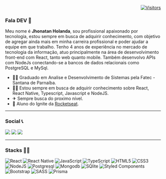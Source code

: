 
<div align="right">

[![Visitors](https://komarev.com/ghpvc/?username=Jhonatan-Holanda&label=Profile%20views&color=0e75b6&style=flat)](https://github.com/Jhonatan-Holanda)

</div>

### Fala DEV 👋

Meu nome é <b>Jhonatan Holanda</b>, sou profissional apaixonado por tecnologia, estou sempre em busca de adquirir conhecimento, com objetivo de agregar ainda mais em minha carreira profissional e poder ajudar a equipe em que trabalho. Tenho 4 anos de experiência no mercado de tecnologia da informação, atuo principalmente na área de desenvolvimento front-end com React, tanto web quanto mobile. Também desenvolvo APIs com NodeJs conectando-se a bancos de dados relacionais como PostgreSQL e MySql.

- 👨‍🎓 Graduado em Analise e Desenvolvimento de Sistemas pela Fatec - Santana de Parnaíba.
- 👨‍💻 Estou sempre em busca de adquirir conhecimento sobre React, React Native, Typescript, Javascript e NodeJS.
- ✈ Sempre busca do proximo nível.
- 🚀 Aluno do Ignite da [Rocketseat](https://github.com/Rocketseat).

----
### Social 📞

[<img src="https://img.shields.io/badge/Rocketseat-%237159c1?style=for-the-badge&logo=ghost&theme=dark" />](https://app.rocketseat.com.br/me/jhonatan-holanda) 
[<img src="https://img.shields.io/badge/linkedin-%230077B5.svg?&style=for-the-badge&logo=linkedin&logoColor=white&theme=dark" />](https://www.linkedin.com/in/jhonatan-holanda/) 
[<img src="https://img.shields.io/badge/Microsoft_Outlook-0078D4?style=for-the-badge&logo=microsoft-outlook&logoColor=white">](mailto:jhonatan_holanda@hotmail.com)   
</sub>

---

### Stacks 👨‍💻
<p align="left">
  <div>

  <img alt="React" src="https://img.shields.io/badge/react%20-%2320232a.svg?&style=for-the-badge&logo=react&logoColor=%2361DAFB"/>
  <img alt="React Native" src="https://img.shields.io/badge/react native%20-%2320232a.svg?&style=for-the-badge&logo=react&logoColor=%2361DAFB"/>
  <img alt="JavaScript" src="https://img.shields.io/badge/javascript%20-%23323330.svg?&style=for-the-badge&logo=javascript&logoColor=%23F7DF1E"/>
  <img alt="TypeScript" src="https://img.shields.io/badge/typescript%20-%23007ACC.svg?&style=for-the-badge&logo=typescript&logoColor=white"/>
  <img alt="HTML5" src="https://img.shields.io/badge/html5%20-%23E34F26.svg?&style=for-the-badge&logo=html5&logoColor=white"/>
  <img alt="CSS3" src="https://img.shields.io/badge/css3-2D63DD.svg?&style=for-the-badge&logo=css3&logoColor=white"/>
  <img alt="NodeJS" src="https://img.shields.io/badge/node.js%20-%2343853D.svg?&style=for-the-badge&logo=node.js&logoColor=white"/>
  <img alt="Postgresql" src="https://img.shields.io/badge/postgresql%20-blue.svg?&style=for-the-badge&logo=postgresql&logoColor=white"/>
  <img alt="Mongodb" src="https://img.shields.io/badge/mongodb%20-green.svg?&style=for-the-badge&logo=mongodb&logoColor=white"/>
  <img alt="SQlite" src="https://img.shields.io/badge/sqlite%20-blue.svg?&style=for-the-badge&logo=sqlite&logoColor=white"/>
  <img alt="Styled Components" src="https://img.shields.io/badge/styled--components-DB7093?style=for-the-badge&logo=styled-components&logoColor=white"/>
  <img alt="Bootstrap" src="https://img.shields.io/badge/bootstrap-7953B3.svg?&style=for-the-badge&logo=bootstrap&logoColor=white"/>
  <img alt="SASS" src="https://img.shields.io/badge/sass-E10098.svg?&style=for-the-badge&logo=sass&logoColor=white"/>
  <img alt="Prisma" src="https://img.shields.io/badge/prisma%20-%2320232a.svg?&style=for-the-badge&logo=prisma"/>
<div>

</p>
